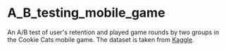 # A_B_testing_mobile_game
An A/B test of user's retention and played game rounds by two groups in the Cookie Cats mobile game.
The dataset is taken from [Kaggle](https://www.kaggle.com/mursideyarkin/mobile-games-ab-testing-cookie-cats).
